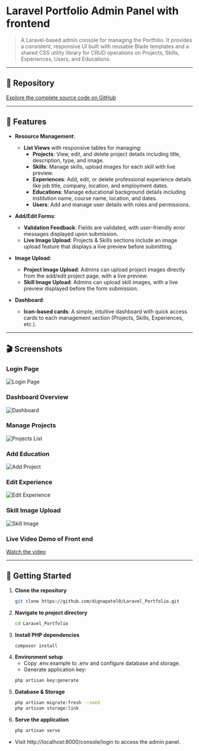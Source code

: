 # Laravel Portfolio Admin Panel with frontend

> A Laravel-based admin console for managing the Portfolio. It provides a consistent, responsive UI built with reusable Blade templates and a shared CSS utility library for CRUD operations on Projects, Skills, Experiences, Users, and Educations.

---

## 📂 Repository

[Explore the complete source code on GitHub](https://github.com/dignapatel0/Laravel_Portfolio)

---

## 🚀 Features

- **Resource Management**:
  - **List Views** with responsive tables for managing:
    - **Projects**: View, edit, and delete project details including title, description, type, and image.
    - **Skills**: Manage skills, upload images for each skill with live preview.
    - **Experiences**: Add, edit, or delete professional experience details like job title, company, location, and employment dates.
    - **Educations**: Manage educational background details including institution name, course name, location, and dates.
    - **Users**: Add and manage user details with roles and permissions.

- **Add/Edit Forms**:
  - **Validation Feedback**: Fields are validated, with user-friendly error messages displayed upon submission.
  - **Live Image Upload**: Projects & Skills sections include an image upload feature that displays a live preview before submitting.

- **Image Upload**:
  - **Project Image Upload**: Admins can upload project images directly from the add/edit project page, with a live preview.
  - **Skill Image Upload**: Admins can upload skill images, with a live preview displayed before the form submission.

- **Dashboard**:
  - **Icon-based cards**: A simple, intuitive dashboard with quick access cards to each management section (Projects, Skills, Experiences, etc.).

---

## 🎬 Screenshots

### Login Page  
![Login Page](./_readme/login.png)

### Dashboard Overview  
![Dashboard](./_readme/dashboard.png)

### Manage Projects  
![Projects List](./_readme/projects-list.png)

### Add Education  
![Add Project](./_readme/add-education.png)

### Edit Experience  
![Edit Experience](./_readme/edit-experience.png)

### Skill Image Upload  
![Skill Image](./_readme/skill-image-upload.png)

### Live Video Demo of Front end

[Watch the video](./_readme/demo.gif)

---

## 🏁 Getting Started

1. **Clone the repository**  
   ```bash
   git clone https://github.com/dignapatel0/Laravel_Portfolio.git
2. **Navigate to project directory**
    ```bash
    cd Laravel_Portfolio
3. **Install PHP dependencies**
    ```bash
    composer install
4. **Environment setup**
    - Copy .env.example to .env and configure database and storage.
    - Generate application key:
    ```bash
    php artisan key:generate
5. **Database & Storage**
    ```bash
    php artisan migrate:fresh --seed
    php artisan storage:link
6. **Serve the application**
    ```bash
    php artisan serve
- Visit http://localhost:8000/console/login to access the admin panel.


